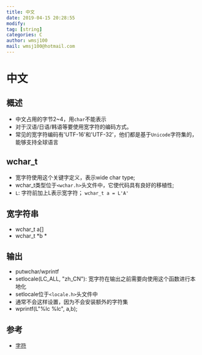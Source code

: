 ```yaml
---
title: 中文
date: 2019-04-15 20:28:55	
modify: 
tag: [string]
categories: C
author: wmsj100
mail: wmsj100@hotmail.com
---
```


# 中文

## 概述
- 中文占用的字节2~4，用`char`不能表示
- 对于汉语/日语/韩语等要使用宽字符的编码方式。
- 常见的宽字符编码有'UTF-16'和'UTF-32'，他们都是基于`Unicode`字符集的，能够支持全球语言

## wchar_t
- 宽字符使用这个关键字定义，表示wide char type;
- wchar_t类型位于`<wchar.h>`头文件中，它使代码具有良好的移植性;
- `L`: 字符前加上L表示宽字符； `wchar_t a = L'A'`

## 宽字符串
- wchar_t a[]
- wchar_t *b  \*
## 输出
- putwchar/wprintf
- setlocale(LC_ALL, "zh_CN"): 宽字符在输出之前需要向使用这个函数进行本地化
- setlocale位于`<locale.h>`头文件中
- 通常不会这样设置，因为不会安装额外的字符集
- wprintf(L"%lc %lc", a,b);
## 参考
- [字符](http://c.biancheng.net/cpp/html/3424.html)
